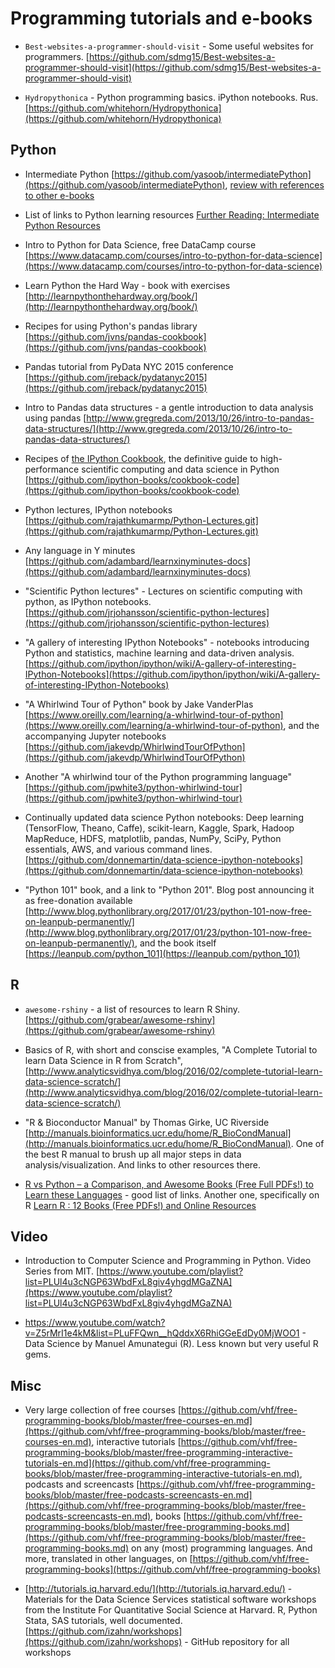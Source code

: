 # Programming tutorials and e-books

- `Best-websites-a-programmer-should-visit` - Some useful websites for programmers. [https://github.com/sdmg15/Best-websites-a-programmer-should-visit](https://github.com/sdmg15/Best-websites-a-programmer-should-visit)

- `Hydropythonica` - Python programming basics. iPython notebooks. Rus. [https://github.com/whitehorn/Hydropythonica](https://github.com/whitehorn/Hydropythonica)

## Python

- Intermediate Python [https://github.com/yasoob/intermediatePython](https://github.com/yasoob/intermediatePython), [review with references to other e-books](http://www.blog.pythonlibrary.org/2015/09/02/ebook-review-intermediate-python/)
- List of links to Python learning resources [Further Reading: Intermediate Python Resources](http://inventwithpython.com/blog/2015/09/01/further-reading-intermediate-python-resources/)
- Intro to Python for Data Science, free DataCamp course [https://www.datacamp.com/courses/intro-to-python-for-data-science](https://www.datacamp.com/courses/intro-to-python-for-data-science)
- Learn Python the Hard Way - book with exercises [http://learnpythonthehardway.org/book/](http://learnpythonthehardway.org/book/)

- Recipes for using Python's pandas library [https://github.com/jvns/pandas-cookbook](https://github.com/jvns/pandas-cookbook)
- Pandas tutorial from PyData NYC 2015 conference [https://github.com/jreback/pydatanyc2015](https://github.com/jreback/pydatanyc2015)
- Intro to Pandas data structures - a gentle introduction to data analysis using pandas [http://www.gregreda.com/2013/10/26/intro-to-pandas-data-structures/](http://www.gregreda.com/2013/10/26/intro-to-pandas-data-structures/)

- Recipes of [the IPython Cookbook](http://ipython-books.github.io/cookbook/), the definitive guide to high-performance scientific computing and data science in Python [https://github.com/ipython-books/cookbook-code](https://github.com/ipython-books/cookbook-code)
- Python lectures, IPython notebooks [https://github.com/rajathkumarmp/Python-Lectures.git](https://github.com/rajathkumarmp/Python-Lectures.git)

- Any language in Y minutes [https://github.com/adambard/learnxinyminutes-docs](https://github.com/adambard/learnxinyminutes-docs)

- "Scientific Python lectures" - Lectures on scientific computing with python, as IPython notebooks. [https://github.com/jrjohansson/scientific-python-lectures](https://github.com/jrjohansson/scientific-python-lectures)

- "A gallery of interesting IPython Notebooks" - notebooks introducing Python and statistics, machine learning and data-driven analysis. [https://github.com/ipython/ipython/wiki/A-gallery-of-interesting-IPython-Notebooks](https://github.com/ipython/ipython/wiki/A-gallery-of-interesting-IPython-Notebooks)

- "A Whirlwind Tour of Python" book by Jake VanderPlas [https://www.oreilly.com/learning/a-whirlwind-tour-of-python](https://www.oreilly.com/learning/a-whirlwind-tour-of-python), and the accompanying Jupyter notebooks [https://github.com/jakevdp/WhirlwindTourOfPython](https://github.com/jakevdp/WhirlwindTourOfPython)

- Another "A whirlwind tour of the Python programming language" [https://github.com/jpwhite3/python-whirlwind-tour](https://github.com/jpwhite3/python-whirlwind-tour)

- Continually updated data science Python notebooks: Deep learning (TensorFlow, Theano, Caffe), scikit-learn, Kaggle, Spark, Hadoop MapReduce, HDFS, matplotlib, pandas, NumPy, SciPy, Python essentials, AWS, and various command lines. [https://github.com/donnemartin/data-science-ipython-notebooks](https://github.com/donnemartin/data-science-ipython-notebooks)

- "Python 101" book, and a link to "Python 201". Blog post announcing it as free-donation available [http://www.blog.pythonlibrary.org/2017/01/23/python-101-now-free-on-leanpub-permanently/](http://www.blog.pythonlibrary.org/2017/01/23/python-101-now-free-on-leanpub-permanently/), and the book itself [https://leanpub.com/python_101](https://leanpub.com/python_101)

## R

- `awesome-rshiny` - a list of resources to learn R Shiny. [https://github.com/grabear/awesome-rshiny](https://github.com/grabear/awesome-rshiny)

- Basics of R, with short and conscise examples, "A Complete Tutorial to learn Data Science in R from Scratch", [http://www.analyticsvidhya.com/blog/2016/02/complete-tutorial-learn-data-science-scratch/](http://www.analyticsvidhya.com/blog/2016/02/complete-tutorial-learn-data-science-scratch/)

- "R & Bioconductor Manual" by Thomas Girke, UC Riverside [http://manuals.bioinformatics.ucr.edu/home/R_BioCondManual](http://manuals.bioinformatics.ucr.edu/home/R_BioCondManual). One of the best R manual to brush up all major steps in data analysis/visualization. And links to other resources there.

- [R vs Python – a Comparison, and Awesome Books (Free Full PDFs!) to Learn these Languages](http://ucanalytics.com/blogs/r-vs-python-comparison-and-awsome-books-free-pdfs-to-learn-them/) - good list of links. Another one, specifically on R [Learn R : 12 Books (Free PDFs!) and Online Resources](http://ucanalytics.com/blogs/learn-r-12-books-and-online-resources/)

## Video

- Introduction to Computer Science and Programming in Python. Video Series from MIT. [https://www.youtube.com/playlist?list=PLUl4u3cNGP63WbdFxL8giv4yhgdMGaZNA](https://www.youtube.com/playlist?list=PLUl4u3cNGP63WbdFxL8giv4yhgdMGaZNA)

- https://www.youtube.com/watch?v=Z5rMrI1e4kM&list=PLuFFQwn__hQddxX6RhiGGeEdDy0MjWOO1 - Data Science by Manuel Amunategui (R). Less known but very useful R gems.

## Misc

- Very large collection of free courses [https://github.com/vhf/free-programming-books/blob/master/free-courses-en.md](https://github.com/vhf/free-programming-books/blob/master/free-courses-en.md), interactive tutorials [https://github.com/vhf/free-programming-books/blob/master/free-programming-interactive-tutorials-en.md](https://github.com/vhf/free-programming-books/blob/master/free-programming-interactive-tutorials-en.md), podcasts and screencasts [https://github.com/vhf/free-programming-books/blob/master/free-podcasts-screencasts-en.md](https://github.com/vhf/free-programming-books/blob/master/free-podcasts-screencasts-en.md), books [https://github.com/vhf/free-programming-books/blob/master/free-programming-books.md](https://github.com/vhf/free-programming-books/blob/master/free-programming-books.md) on any (most) programming languages. And more, translated in other languages, on [https://github.com/vhf/free-programming-books](https://github.com/vhf/free-programming-books)

- [http://tutorials.iq.harvard.edu/](http://tutorials.iq.harvard.edu/) - Materials for the Data Science Services statistical software workshops from the Institute For Quantitative Social Science at Harvard. R, Python Stata, SAS tutorials, well documented. [https://github.com/izahn/workshops](https://github.com/izahn/workshops) - GitHub repository for all workshops




